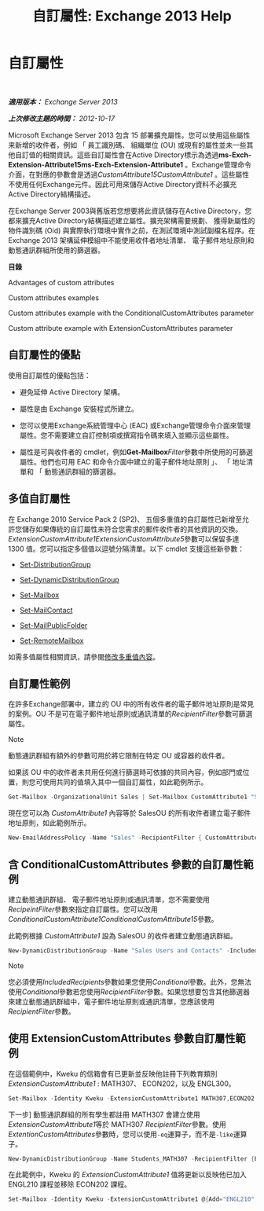 ﻿---
title: '自訂屬性: Exchange 2013 Help'
TOCTitle: 自訂屬性
ms:assetid: 2b043878-0b34-4563-a9c2-28a9efa7447e
ms:mtpsurl: https://technet.microsoft.com/zh-tw/library/Ee423541(v=EXCHG.150)
ms:contentKeyID: 50472880
ms.date: 05/21/2018
mtps_version: v=EXCHG.150
ms.translationtype: MT
---

# 自訂屬性

 

_**適用版本：** Exchange Server 2013_

_**上次修改主題的時間：** 2012-10-17_

Microsoft Exchange Server 2013 包含 15 部署擴充屬性。您可以使用這些屬性来新增的收件者，例如 「 員工識別碼、 組織單位 (OU) 或現有的屬性並未一些其他自訂值的相關資訊。這些自訂屬性會在Active Directory標示為透過**ms-Exch-Extension-Attribute15ms-Exch-Extension-Attribute1** 。Exchange管理命令介面，在對應的參數會是透過*CustomAttribute15CustomAttribute1* 。這些屬性不使用任何Exchange元件。因此可用來儲存Active Directory資料不必擴充Active Directory結構描述。

在Exchange Server 2003與舊版若您想要將此資訊儲存在Active Directory，您都來擴充Active Directory結構描述建立屬性。擴充架構需要規劃、 獲得新屬性的物件識別碼 (Oid) 與實際執行環境中實作之前，在測試環境中測試副檔名程序。在 Exchange 2013 架構延伸模組中不能使用收件者地址清單、 電子郵件地址原則和動態通訊群組所使用的篩選器。

**目錄**

Advantages of custom attributes

Custom attributes examples

Custom attributes example with the ConditionalCustomAttributes parameter

Custom attribute example with ExtensionCustomAttributes parameter

## 自訂屬性的優點

使用自訂屬性的優點包括：

  - 避免延伸 Active Directory 架構。

  - 屬性是由 Exchange 安裝程式所建立。

  - 您可以使用Exchange系統管理中心 (EAC) 或Exchange管理命令介面來管理屬性。您不需要建立自訂控制項或撰寫指令碼來填入並顯示這些屬性。

  - 屬性是可與收件者的 cmdlet，例如**Get-Mailbox***Filter*參數中所使用的可篩選屬性。他們也可用 EAC 和命令介面中建立的電子郵件地址原則 」、 「 地址清單和 「 動態通訊群組的篩選器。

## 多值自訂屬性

在 Exchange 2010 Service Pack 2 (SP2)、 五個多重值的自訂屬性已新增至允許您儲存如果傳統的自訂屬性未符合您需求的郵件收件者的其他資訊的交換。*ExtensionCustomAttribute1ExtensionCustomAttribute5*參數可以保留多達 1300 值。您可以指定多個值以逗號分隔清單。以下 cmdlet 支援這些新參數：

  - [Set-DistributionGroup](https://technet.microsoft.com/zh-tw/library/bb124955\(v=exchg.150\))

  - [Set-DynamicDistributionGroup](https://technet.microsoft.com/zh-tw/library/bb123796\(v=exchg.150\))

  - [Set-Mailbox](https://technet.microsoft.com/zh-tw/library/bb123981\(v=exchg.150\))

  - [Set-MailContact](https://technet.microsoft.com/zh-tw/library/aa995950\(v=exchg.150\))

  - [Set-MailPublicFolder](https://technet.microsoft.com/zh-tw/library/bb123707\(v=exchg.150\))

  - [Set-RemoteMailbox](https://technet.microsoft.com/zh-tw/library/ff607302\(v=exchg.150\))

如需多值屬性相關資訊，請參閱[修改多重值內容](modifying-multivalued-properties-exchange-2013-help.md)。

## 自訂屬性範例

在許多Exchange部署中，建立的 OU 中的所有收件者的電子郵件地址原則是常見的案例。OU 不是可在電子郵件地址原則或通訊清單的*RecipientFilter*參數可篩選屬性。


> [!NOTE]  
> 動態通訊群組有額外的參數可用於將它限制在特定 OU 或容器的收件者。




如果該 OU 中的收件者未共用任何進行篩選時可依據的共同內容，例如部門或位置，則您可使用共同的值填入其中一個自訂屬性，如此範例所示。

```powershell
Get-Mailbox -OrganizationalUnit Sales | Set-Mailbox CustomAttribute1 "SalesOU"
```

現在您可以為 *CustomAttribute1* 內容等於 SalesOU 的所有收件者建立電子郵件地址原則，如此範例所示。

```powershell
New-EmailAddressPolicy -Name "Sales" -RecipientFilter { CustomAttribute1 -eq "SalesOU"} -EnabledEmailAddressTemplates "SMTP:%s%2g@sales.contoso.com"
```

## 含 ConditionalCustomAttributes 參數的自訂屬性範例

建立動態通訊群組、 電子郵件地址原則或通訊清單，您不需要使用*RecipeintFilter*參數來指定自訂屬性。您可以改用*ConditionalCustomAttribute1ConditionalCustomAttribute15*參數。

此範例根據 *CustomAttribute1* 設為 SalesOU 的收件者建立動態通訊群組。

```powershell
New-DynamicDistributionGroup -Name "Sales Users and Contacts" -IncludedRecipients "MailboxUsers,MailContacts" -ConditionalCustomAttribute1 "SalesOU"
```


> [!NOTE]  
> 您必須使用<em>IncludedRecipients</em>參數如果您使用<em>Conditional</em>參數。此外，您無法使用<em>Conditional</em>參數若您使用<em>RecipientFilter</em>參數。如果您想要包含其他篩選器來建立動態通訊群組中，電子郵件地址原則或通訊清單，您應該使用<em>RecipientFilter</em>參數。




## 使用 ExtensionCustomAttributes 參數自訂屬性範例

在這個範例中，Kweku 的信箱會有已更新並反映他註冊下列教育類別*ExtensionCustomAttribute1* : MATH307、 ECON202，以及 ENGL300。

```powershell
Set-Mailbox -Identity Kweku -ExtensionCustomAttribute1 MATH307,ECON202,ENGL300
```

下一步\] 動態通訊群組的所有學生都註冊 MATH307 會建立使用*ExtensionCustomAttribute1*等於 MATH307 *RecipientFilter*參數。使用*ExtentionCustomAttributes*參數時，您可以使用`-eq`運算子，而不是`-like`運算子。

```powershell
New-DynamicDistributionGroup -Name Students_MATH307 -RecipientFilter {ExtensionCustomAttribute1 -eq "MATH307"}
```

在此範例中，Kweku 的 *ExtensionCustomAttribute1* 值將更新以反映他已加入 ENGL210 課程並移除 ECON202 課程。

```powershell
Set-Mailbox -Identity Kweku -ExtensionCustomAttribute1 @{Add="ENGL210"; Remove="ECON202"}
```

